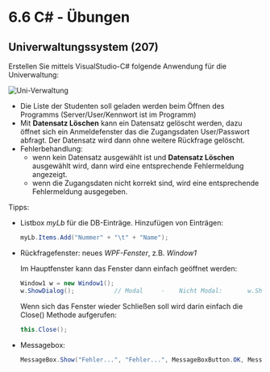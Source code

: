 # 6.6 C# - Übungen

## Univerwaltungssystem (207)

Erstellen Sie mittels VisualStudio-C# folgende Anwendung für die Univerwaltung:

![Uni-Verwaltung](csharp_univerw.png)

- Die Liste der Studenten soll geladen werden beim Öffnen des Programms (Server/User/Kennwort ist im Programm)
- Mit **Datensatz Löschen** kann ein Datensatz gelöscht werden, dazu öffnet sich ein Anmeldefenster das die Zugangsdaten User/Passwort abfragt. Der Datensatz wird dann ohne weitere Rückfrage gelöscht.
- Fehlerbehandlung:
  - wenn kein Datensatz ausgewählt ist und **Datensatz Löschen** ausgewählt wird, dann  wird eine entsprechende Fehlermeldung angezeigt.
  - wenn die Zugangsdaten nicht korrekt sind, wird eine entsprechende Fehlermeldung ausgegeben.

Tipps:

- Listbox *myLb* für die DB-Einträge. Hinzufügen von Einträgen:

  ```c#
  myLb.Items.Add("Nummer" + "\t" + "Name");
  ```

- Rückfragefenster: neues *WPF-Fenster*, z.B. *Window1*

  Im Hauptfenster kann das Fenster dann einfach geöffnet werden:

  ```c#
  Window1 w = new Window1();
  w.ShowDialog();			// Modal     -    Nicht Modal:       w.Show()
  ```

  Wenn sich das Fenster wieder Schließen soll wird darin einfach die Close() Methode aufgerufen:

  ```c#
  this.Close();
  ```

- Messagebox: 

  ```c#
  MessageBox.Show("Fehler...", "Fehler...", MessageBoxButton.OK, MessageBoxImage.Error);
  ```

